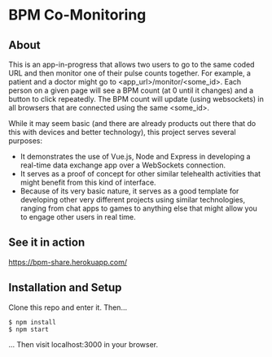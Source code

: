 # BPM Co-Monitoring

## About

This is an app-in-progress that allows two users to go to the same coded URL and then monitor one of their pulse counts together. For example, a patient and a doctor might go to <app_url>/monitor/<some_id>. Each person on a given page will see a BPM count (at 0 until it changes) and a button to click repeatedly. The BPM count will update (using websockets) in all browsers that are connected using the same <some_id>.

While it may seem basic (and there are already products out there that do this with devices and better technology), this project serves several purposes:
- It demonstrates the use of Vue.js, Node and Express in developing a real-time data exchange app over a WebSockets connection.
- It serves as a proof of concept for other similar telehealth activities that might benefit from this kind of interface.
- Because of its very basic nature, it serves as a good template for developing other very different projects using similar technologies, ranging from chat apps to games to anything else that might allow you to engage other users in real time.

## See it in action

https://bpm-share.herokuapp.com/

## Installation and Setup

Clone this repo and enter it. Then...
```
$ npm install
$ npm start
```
... Then visit localhost:3000 in your browser.

